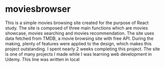 # moviesbrowser
This is a simple movies browsing site created for the purpose of React study. 
The site is composed of three main functions which are movies showcase, movies searching and movies recommendation.
The site uses data fetched from TMDB, a movie browsing site with free API.
During the making, plenty of features were applied to the design, which makes this project outstanding. I spent nearly 2 weeks completing this project.
The site is one of many projects I made while I was learning web development in Udemy.
This line was written in local
